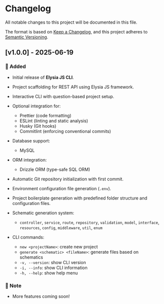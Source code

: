 # Changelog

All notable changes to this project will be documented in this file.

The format is based on [Keep a Changelog](https://keepachangelog.com/en/1.0.0/), and this project adheres to [Semantic Versioning](https://semver.org/spec/v2.0.0.html).

## \[v1.0.0] - 2025-06-19

### 🚀 Added

- Initial release of **Elysia JS CLI**.
- Project scaffolding for REST API using Elysia JS framework.
- Interactive CLI with question-based project setup.
- Optional integration for:

    - Prettier (code formatting)
    - ESLint (linting and static analysis)
    - Husky (Git hooks)
    - Commitlint (enforcing conventional commits)

- Database support:

    - MySQL

- ORM integration:

    - Drizzle ORM (type-safe SQL ORM)

- Automatic Git repository initialization with first commit.
- Environment configuration file generation (`.env`).
- Project boilerplate generation with predefined folder structure and configuration files.
- Schematic generation system:

    - `controller`, `service`, `route`, `repository`, `validation`, `model`, `interface`, `resources`, `config`, `middleware`, `util`, `enum`

- CLI commands:

    - `new <projectName>`: create new project
    - `generate <schematic> <fileName>`: generate files based on schematics
    - `-v, --version`: show CLI version
    - `-i, --info`: show CLI information
    - `-h, --help`: show help menu

### 📜 Note

- More features coming soon!
